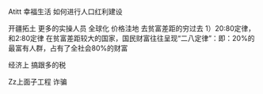 Atitt 幸福生活   如何进行人口红利建设

开疆拓土 更多的实操人员
全球化 价格洼地  去贫富差距的穷过去
1）20:80定律，和2:80定律
在贫富差距较大的国家，国民财富往往呈现“二八定律”：即：20%的最富有人群，占有了全社会80%的财富


经济上 搞跟多的税

Zz上面子工程  诈骗



